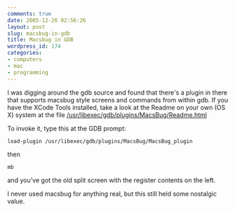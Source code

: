 ```yaml
---
comments: true
date: 2005-12-26 02:56:26
layout: post
slug: macsbug-in-gdb
title: Macsbug in GDB
wordpress_id: 174
categories:
- computers
- mac
- programming
---
```


I was digging around the gdb source and found that there's a plugin in there that supports macsbug style screens and commands from within gdb. If you have the XCode Tools installed, take a look at the Readme on your own (OS X) system at the file [/usr/libexec/gdb/plugins/MacsBug/Readme.html](file:///usr/libexec/gdb/plugins/MacsBug/Readme.html)

To invoke it, type this at the GDB prompt:

`load-plugin /usr/libexec/gdb/plugins/MacsBug/MacsBug_plugin`

then

`mb`

and you've got the old split screen with the register contents on the left.

I never used macsbug for anything real, but this still held some nostalgic value.
